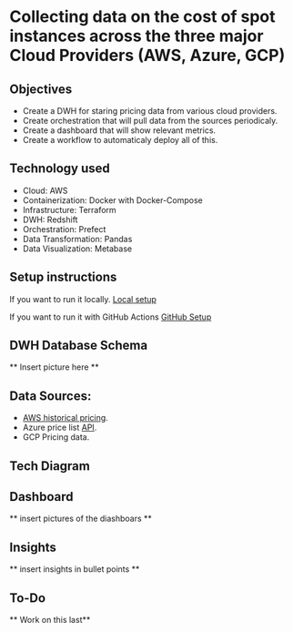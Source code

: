 # Collecting data on the cost of spot instances across the three major Cloud Providers (AWS, Azure, GCP)


## Objectives 

- Create a DWH for staring pricing data from various cloud providers.
- Create orchestration that will pull data from the sources periodicaly. 
- Create a dashboard that will show relevant metrics. 
- Create a workflow to automaticaly deploy all of this. 

## Technology used

- Cloud: AWS
- Containerization: Docker with Docker-Compose
- Infrastructure: Terraform
- DWH: Redshift
- Orchestration: Prefect
- Data Transformation: Pandas
- Data Visualization: Metabase

## Setup instructions

If you want to run it locally. 
[Local setup](https://github.com/Zesky665/DEZC_2023_Capstone/blob/final/misc/Local_Setup.md)

If you want to run it with GitHub Actions
[GitHub Setup](https://github.com/Zesky665/DEZC_2023_Capstone/blob/final/misc/GitHub_Setup.md)

## DWH Database Schema

** Insert picture here **

## Data Sources: 
 - [AWS historical pricing](https://docs.aws.amazon.com/cli/latest/reference/ec2/describe-spot-price-history.html).
 - Azure price list [API](https://learn.microsoft.com/en-us/rest/api/cost-management/retail-prices/azure-retail-prices).
 - GCP Pricing data. 

## Tech Diagram


## Dashboard
 ** insert pictures of the diashboars **
## Insights 
** insert insights in bullet points **
## To-Do
** Work on this last**
